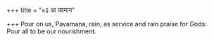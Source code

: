 +++
title = "०३ आ पवमान"

+++
Pour on us, Pavamana, rain, as service and rain praise for Gods:  
     Pour all to be our nourishment.